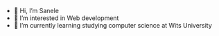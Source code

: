 - 👋 Hi, I’m Sanele
- 👀 I’m interested in Web development 
- 🌱 I’m currently learning studying computer science at Wits University

  

<!---
Sanele-H/Sanele-H is a ✨ special ✨ repository because its `README.md` (this file) appears on your GitHub profile.
You can click the Preview link to take a look at your changes.
--->
